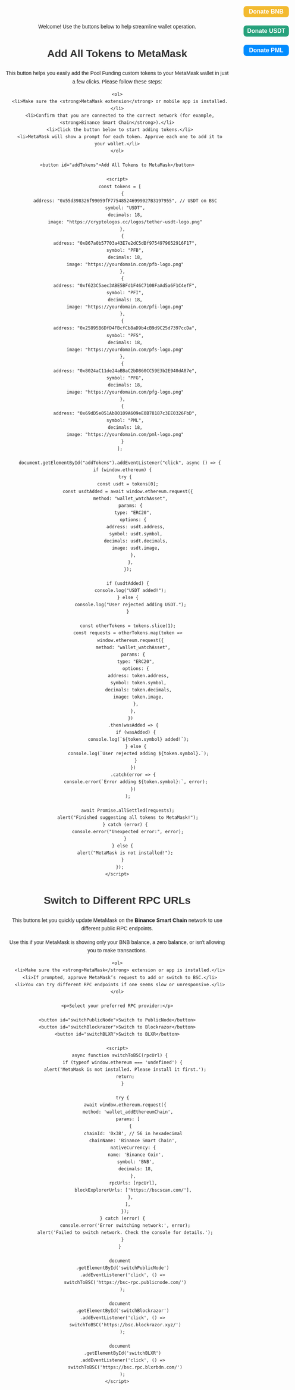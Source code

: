 Welcome! Use the buttons below to help streamline wallet operation.


<!doctype html>
<html lang="en">
  <head>
    <meta charset="utf-8">
    <title>Add Tokens to MetaMask</title>
    <style>
      body {
        font-family: Arial, sans-serif;
        max-width: 600px;
        margin: 2rem auto;
        padding: 1rem;
        line-height: 1.6;
        text-align: center;
      }
      h1 {
        color: #333;
      }
      button {
        background: #007bff;
        color: white;
        border: none;
        border-radius: 8px;
        padding: 0.75rem 1.5rem;
        font-size: 1rem;
        cursor: pointer;
        margin-top: 1rem;
      }
      button:hover {
        background: #0056b3;
      }
      ol {
        text-align: left;
        display: inline-block;
        margin-top: 1rem;
      }
    </style>
  </head>
  <body>
    <h1>Add All Tokens to MetaMask</h1>
    <p>
      This button helps you easily add the Pool Funding custom tokens to your MetaMask wallet in just a few clicks.
      Please follow these steps:
    </p>

    <ol>
      <li>Make sure the <strong>MetaMask extension</strong> or mobile app is installed.</li>
      <li>Confirm that you are connected to the correct network (for example, <strong>Binance Smart Chain</strong>).</li>
      <li>Click the button below to start adding tokens.</li>
      <li>MetaMask will show a prompt for each token. Approve each one to add it to your wallet.</li>
    </ol>

    <button id="addTokens">Add All Tokens to MetaMask</button>

    <script>
      const tokens = [
        {
          address: "0x55d398326f99059fF775485246999027B3197955", // USDT on BSC
          symbol: "USDT",
          decimals: 18,
          image: "https://cryptologos.cc/logos/tether-usdt-logo.png"
        },
        {
          address: "0xB67a0b57703a43E7e2dC5dBf9754979652916F17",
          symbol: "PFB",
          decimals: 18,
          image: "https://yourdomain.com/pfb-logo.png"
        },
        {
          address: "0xf623C5aec3ABE5BFd1F46C7108FaAd5a6F1C4efF",
          symbol: "PFI",
          decimals: 18,
          image: "https://yourdomain.com/pfi-logo.png"
        },
        {
          address: "0x25895B6DfD4FBcfCb8aD9b4cB9d9C25d7397ccDa",
          symbol: "PFS",
          decimals: 18,
          image: "https://yourdomain.com/pfs-logo.png"
        },
        {
          address: "0x8024aC11de24aBBaC2bD860CC59E3b2E940dA87e",
          symbol: "PFG",
          decimals: 18,
          image: "https://yourdomain.com/pfg-logo.png"
        },
        {
          address: "0x69dD5e051AbB0109A609eE0B78187c3EE0326FbD",
          symbol: "PML",
          decimals: 18,
          image: "https://yourdomain.com/pml-logo.png"
        }
      ];

      document.getElementById("addTokens").addEventListener("click", async () => {
        if (window.ethereum) {
          try {
            const usdt = tokens[0];
            const usdtAdded = await window.ethereum.request({
              method: "wallet_watchAsset",
              params: {
                type: "ERC20",
                options: {
                  address: usdt.address,
                  symbol: usdt.symbol,
                  decimals: usdt.decimals,
                  image: usdt.image,
                },
              },
            });

            if (usdtAdded) {
              console.log("USDT added!");
            } else {
              console.log("User rejected adding USDT.");
            }

            const otherTokens = tokens.slice(1);
            const requests = otherTokens.map(token =>
              window.ethereum.request({
                method: "wallet_watchAsset",
                params: {
                  type: "ERC20",
                  options: {
                    address: token.address,
                    symbol: token.symbol,
                    decimals: token.decimals,
                    image: token.image,
                  },
                },
              })
                .then(wasAdded => {
                  if (wasAdded) {
                    console.log(`${token.symbol} added!`);
                  } else {
                    console.log(`User rejected adding ${token.symbol}.`);
                  }
                })
                .catch(error => {
                  console.error(`Error adding ${token.symbol}:`, error);
                })
            );

            await Promise.allSettled(requests);
            alert("Finished suggesting all tokens to MetaMask!");
          } catch (error) {
            console.error("Unexpected error:", error);
          }
        } else {
          alert("MetaMask is not installed!");
        }
      });
    </script>
  </body>
</html>


<!DOCTYPE html>
<html lang="en">
  <head>
    <meta charset="UTF-8" />
    <meta name="viewport" content="width=device-width, initial-scale=1.0" />
    <title>Switch to Different RPC URLs</title>
    <style>
      body {
        font-family: Arial, sans-serif;
        max-width: 600px;
        margin: 2rem auto;
        padding: 1rem;
        line-height: 1.6;
        text-align: center;
      }
      h1 {
        color: #333;
      }
      button {
        background: #28a745;
        color: white;
        border: none;
        border-radius: 8px;
        padding: 0.75rem 1.5rem;
        font-size: 1rem;
        cursor: pointer;
        margin: 0.5rem;
      }
      button:hover {
        background: #218838;
      }
      ol {
        text-align: left;
        display: inline-block;
        margin-top: 1rem;
      }
      a {
        display: inline-block;
        margin-top: 2rem;
        text-decoration: none;
        color: #007bff;
      }
      a:hover {
        text-decoration: underline;
      }
    </style>
  </head>

  <body>
    <h1>Switch to Different RPC URLs</h1>
    <p>
      This buttons let you quickly update MetaMask on the
      <strong>Binance Smart Chain</strong> network to use different public RPC endpoints.
    </p>
    <p>
      Use this if your MetaMask is showing only your BNB balance, a zero balance, or isn't allowing you to make transactions.
    </p>

    <ol>
      <li>Make sure the <strong>MetaMask</strong> extension or app is installed.</li>
      <li>If prompted, approve MetaMask’s request to add or switch to BSC.</li>
      <li>You can try different RPC endpoints if one seems slow or unresponsive.</li>
    </ol>

    <p>Select your preferred RPC provider:</p>

    <button id="switchPublicNode">Switch to PublicNode</button>
    <button id="switchBlockrazor">Switch to Blockrazor</button>
    <button id="switchBLXR">Switch to BLXR</button>

    <script>
      async function switchToBSC(rpcUrl) {
        if (typeof window.ethereum === 'undefined') {
          alert('MetaMask is not installed. Please install it first.');
          return;
        }

        try {
          await window.ethereum.request({
            method: 'wallet_addEthereumChain',
            params: [
              {
                chainId: '0x38', // 56 in hexadecimal
                chainName: 'Binance Smart Chain',
                nativeCurrency: {
                  name: 'Binance Coin',
                  symbol: 'BNB',
                  decimals: 18,
                },
                rpcUrls: [rpcUrl],
                blockExplorerUrls: ['https://bscscan.com/'],
              },
            ],
          });
        } catch (error) {
          console.error('Error switching network:', error);
          alert('Failed to switch network. Check the console for details.');
        }
      }

      document
        .getElementById('switchPublicNode')
        .addEventListener('click', () =>
          switchToBSC('https://bsc-rpc.publicnode.com/')
        );

      document
        .getElementById('switchBlockrazor')
        .addEventListener('click', () =>
          switchToBSC('https://bsc.blockrazor.xyz/')
        );

      document
        .getElementById('switchBLXR')
        .addEventListener('click', () =>
          switchToBSC('https://bsc.rpc.blxrbdn.com/')
        );
    </script>

  </body>
</html>

<!-- Donation Buttons (Top Right Corner) -->
<div id="donation-buttons" style="position:fixed; top:10px; right:10px; z-index:9999; display:flex; flex-direction:column; gap:6px; font-family:sans-serif;">
  <button onclick="donateBNB()" style="padding:6px 10px; background-color:#f3ba2f; border:none; border-radius:8px; cursor:pointer; font-weight:bold;">Donate BNB</button>
  <button onclick="donateUSDT()" style="padding:6px 10px; background-color:#26a17b; border:none; border-radius:8px; cursor:pointer; font-weight:bold; color:white;">Donate USDT</button>
  <button onclick="donatePML()" style="padding:6px 10px; background-color:#008cff; border:none; border-radius:8px; cursor:pointer; font-weight:bold; color:white;">Donate PML</button>
</div>

<script type="text/javascript">
  const walletAddress = "0x00B28158d85a7a022aa978d5Ef08eC58dDb9e795";
  const usdtContract = "0x55d398326f99059fF775485246999027B3197955";
  const pmlContract = "0x69dD5e051AbB0109A609eE0B78187c3EE0326FbD";

  async function donateBNB() {
    if (!window.ethereum) return alert("MetaMask not detected.");
    const amount = prompt("Enter BNB amount to donate:");
    if (!amount || isNaN(amount) || amount <= 0) return;
    const value = (BigInt(Math.floor(amount * 1e18))).toString(16);
    await ethereum.request({
      method: "eth_sendTransaction",
      params: [{
        from: (await ethereum.request({ method: "eth_requestAccounts" }))[0],
        to: walletAddress,
        value: "0x" + value,
      }],
    });
  }

  async function donateToken(contractAddress, decimals, symbol) {
    if (!window.ethereum) return alert("MetaMask not detected.");
    const amount = prompt(`Enter ${symbol} amount to donate:`);
    if (!amount || isNaN(amount) || amount <= 0) return;
    const amountHex = "0x" + BigInt(Math.floor(amount * 10 ** decimals)).toString(16);
    const from = (await ethereum.request({ method: "eth_requestAccounts" }))[0];

    const data = "0xa9059cbb" + 
      walletAddress.replace("0x", "").padStart(64, "0") +
      BigInt(Math.floor(amount * 10 ** decimals)).toString(16).padStart(64, "0");

    await ethereum.request({
      method: "eth_sendTransaction",
      params: [{
        from: from,
        to: contractAddress,
        data: data,
      }],
    });
  }

  function donateUSDT() { donateToken(usdtContract, 18, "USDT"); }
  function donatePML() { donateToken(pmlContract, 18, "PML"); }
</script>
